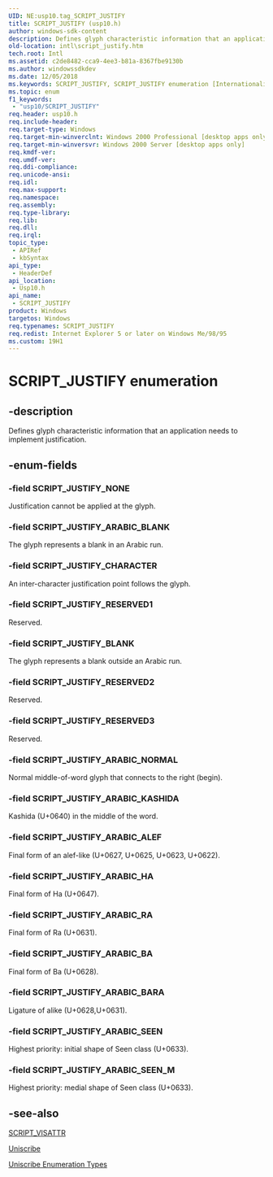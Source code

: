 ```yaml
---
UID: NE:usp10.tag_SCRIPT_JUSTIFY
title: SCRIPT_JUSTIFY (usp10.h)
author: windows-sdk-content
description: Defines glyph characteristic information that an application needs to implement justification.
old-location: intl\script_justify.htm
tech.root: Intl
ms.assetid: c2de8482-cca9-4ee3-b81a-8367fbe9130b
ms.author: windowssdkdev
ms.date: 12/05/2018
ms.keywords: SCRIPT_JUSTIFY, SCRIPT_JUSTIFY enumeration [Internationalization for Windows Applications], SCRIPT_JUSTIFY_ARABIC_ALEF, SCRIPT_JUSTIFY_ARABIC_BA, SCRIPT_JUSTIFY_ARABIC_BARA, SCRIPT_JUSTIFY_ARABIC_BLANK, SCRIPT_JUSTIFY_ARABIC_HA, SCRIPT_JUSTIFY_ARABIC_KASHIDA, SCRIPT_JUSTIFY_ARABIC_NORMAL, SCRIPT_JUSTIFY_ARABIC_RA, SCRIPT_JUSTIFY_ARABIC_SEEN, SCRIPT_JUSTIFY_ARABIC_SEEN_M, SCRIPT_JUSTIFY_BLANK, SCRIPT_JUSTIFY_CHARACTER, SCRIPT_JUSTIFY_NONE, SCRIPT_JUSTIFY_RESERVED1, SCRIPT_JUSTIFY_RESERVED2, SCRIPT_JUSTIFY_RESERVED3, _win32_SCRIPT_JUSTIFY_str, intl.script_justify, usp10/SCRIPT_JUSTIFY, usp10/SCRIPT_JUSTIFY_ARABIC_ALEF, usp10/SCRIPT_JUSTIFY_ARABIC_BA, usp10/SCRIPT_JUSTIFY_ARABIC_BARA, usp10/SCRIPT_JUSTIFY_ARABIC_BLANK, usp10/SCRIPT_JUSTIFY_ARABIC_HA, usp10/SCRIPT_JUSTIFY_ARABIC_KASHIDA, usp10/SCRIPT_JUSTIFY_ARABIC_NORMAL, usp10/SCRIPT_JUSTIFY_ARABIC_RA, usp10/SCRIPT_JUSTIFY_ARABIC_SEEN, usp10/SCRIPT_JUSTIFY_ARABIC_SEEN_M, usp10/SCRIPT_JUSTIFY_BLANK, usp10/SCRIPT_JUSTIFY_CHARACTER, usp10/SCRIPT_JUSTIFY_NONE, usp10/SCRIPT_JUSTIFY_RESERVED1, usp10/SCRIPT_JUSTIFY_RESERVED2, usp10/SCRIPT_JUSTIFY_RESERVED3
ms.topic: enum
f1_keywords: 
 - "usp10/SCRIPT_JUSTIFY"
req.header: usp10.h
req.include-header: 
req.target-type: Windows
req.target-min-winverclnt: Windows 2000 Professional [desktop apps only]
req.target-min-winversvr: Windows 2000 Server [desktop apps only]
req.kmdf-ver: 
req.umdf-ver: 
req.ddi-compliance: 
req.unicode-ansi: 
req.idl: 
req.max-support: 
req.namespace: 
req.assembly: 
req.type-library: 
req.lib: 
req.dll: 
req.irql: 
topic_type:
 - APIRef
 - kbSyntax
api_type:
 - HeaderDef
api_location:
 - Usp10.h
api_name:
 - SCRIPT_JUSTIFY
product: Windows
targetos: Windows
req.typenames: SCRIPT_JUSTIFY
req.redist: Internet Explorer 5 or later on Windows Me/98/95
ms.custom: 19H1
---
```


# SCRIPT_JUSTIFY enumeration


## -description


Defines glyph characteristic information that an application needs to implement justification.


## -enum-fields




### -field SCRIPT_JUSTIFY_NONE

Justification cannot be applied at the glyph.


### -field SCRIPT_JUSTIFY_ARABIC_BLANK

The glyph represents a blank in an Arabic run.


### -field SCRIPT_JUSTIFY_CHARACTER

An inter-character justification point follows the glyph.


### -field SCRIPT_JUSTIFY_RESERVED1

Reserved.


### -field SCRIPT_JUSTIFY_BLANK

The glyph represents a blank outside an Arabic run.


### -field SCRIPT_JUSTIFY_RESERVED2

Reserved.


### -field SCRIPT_JUSTIFY_RESERVED3

Reserved.


### -field SCRIPT_JUSTIFY_ARABIC_NORMAL

Normal middle-of-word glyph that connects to the right (begin).


### -field SCRIPT_JUSTIFY_ARABIC_KASHIDA

Kashida (U+0640) in the middle of the word.


### -field SCRIPT_JUSTIFY_ARABIC_ALEF

Final form of an alef-like (U+0627, U+0625, U+0623, U+0622).


### -field SCRIPT_JUSTIFY_ARABIC_HA

Final form of Ha (U+0647).


### -field SCRIPT_JUSTIFY_ARABIC_RA

Final form of Ra (U+0631).


### -field SCRIPT_JUSTIFY_ARABIC_BA

Final form of Ba (U+0628).


### -field SCRIPT_JUSTIFY_ARABIC_BARA

Ligature of alike (U+0628,U+0631).


### -field SCRIPT_JUSTIFY_ARABIC_SEEN

Highest priority: initial shape of Seen class (U+0633).


### -field SCRIPT_JUSTIFY_ARABIC_SEEN_M

Highest priority: medial shape of Seen class (U+0633).


## -see-also




<a href="https://docs.microsoft.com/windows/desktop/api/usp10/ns-usp10-tag_script_visattr">SCRIPT_VISATTR</a>



<a href="https://docs.microsoft.com/windows/desktop/Intl/uniscribe">Uniscribe</a>



<a href="https://docs.microsoft.com/windows/desktop/Intl/uniscribe-enumeration-types">Uniscribe Enumeration Types</a>
 

 

